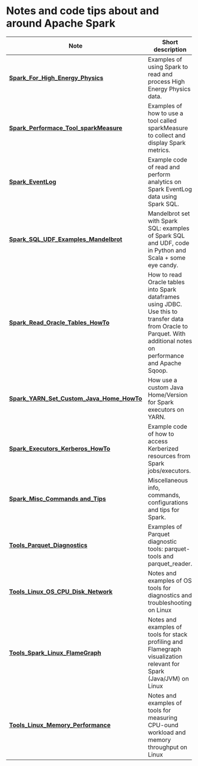 # Notes and code tips about and around Apache Spark

| Note                        | Short description
| -------------------------- | -------------------------------------------------------------------------------------
| [**Spark_For_High_Energy_Physics**](Spark_HEP_Examples) | Examples of using Spark to read and process High Energy Physics data.
| [**Spark_Performace_Tool_sparkMeasure**](Spark_Performace_Tool_sparkMeasure.md)|Examples of how to use a tool called sparkMeasure to collect and display Spark metrics.
| [**Spark_EventLog**](Spark_EventLog.md) | Example code of read and perform analytics on Spark EventLog data using Spark SQL.
| [**Spark_SQL_UDF_Examples_Mandelbrot**](Spark_SQL_UDF_examples_Mandelbrot) | Mandelbrot set with Spark SQL: examples of Spark SQL and UDF, code in Python and Scala + some eye candy.
| [**Spark_Read_Oracle_Tables_HowTo**](Spark_Oracle_JDBC_Howto.md) | How to read Oracle tables into Spark dataframes using JDBC. Use this to transfer data from Oracle to Parquet. With additional notes on performance and Apache Sqoop.
| [**Spark_YARN_Set_Custom_Java_Home_HowTo**](Spark_Set_Java_Home_Howto.md) | How use a custom Java Home/Version for Spark executors on YARN.
| [**Spark_Executors_Kerberos_HowTo**](Spark_Executors_Kerberos_HowTo.md) | Example code of how to access Kerberized resources from Spark jobs/executors.
| [**Spark_Misc_Commands and_Tips**](Spark_Misc_Info.md) | Miscellaneous info, commands, configurations and tips for Spark.
| [**Tools_Parquet_Diagnostics**](Tools_Parquet_Diagnostics.md) | Examples of Parquet diagnostic tools: parquet-tools and parquet_reader.
| [**Tools_Linux_OS_CPU_Disk_Network**](Tools_Linux_OS_CPU_Disk_Network.md) | Notes and examples of OS tools for diagnostics and troubleshooting on Linux
| [**Tools_Spark_Linux_FlameGraph**](Tools_Spark_Linux_FlameGraph.md) | Notes and examples of tools for stack profiling and Flamegraph visualization relevant for Spark (Java/JVM) on Linux
| [**Tools_Linux_Memory_Performance**](Tools_Linux_Memory_Perf_Measure.md) | Notes and examples of tools for measuring CPU-ound workload and memory throughput on Linux

